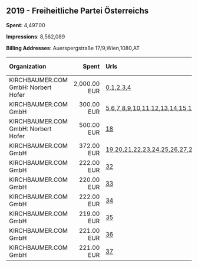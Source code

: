 ## 2019 - Freiheitliche Partei Österreichs 
**Spent**: 4,497.00

**Impressions**: 8,562,089

**Billing Addresses**: Auerspergstraße 17/9,Wien,1080,AT

|Organization|Spent|Urls|Impressions|Genders|Age Brackets|Country Codes|
|:---|---:|:---|---:|:---|:---|:---|
|KIRCHBAUMER.COM GmbH: Norbert Hofer|2,000.00 EUR|[0](https://www.snap.com/political-ads/asset/e51c6588c21549e3bf32d7d9081b8c95fd4dd18a4b6782eb69e60f1455738c7e?mediaType=mp4),[1](https://www.snap.com/political-ads/asset/bcd1e99a76eef52d4c9003fa5618912ee3696a912ff6f0dff47c74a93e45a90f?mediaType=mp4),[2](https://www.snap.com/political-ads/asset/ed1e61535ead139a6e8ec6a00862850b6e2762711149559d0e79e6a3ef06d6cc?mediaType=mp4),[3](https://www.snap.com/political-ads/asset/17830be01c8ffd4dacb9274fef24305a297f1f6a98081fa5d7c67b88ad094d68?mediaType=mp4),[4](https://www.snap.com/political-ads/asset/08b504ae633d8dbbb78f9fb71a332c10123cd7e46af00370ae92a6a6b1a539c3?mediaType=mp4)|4,980,733||17+|austria|
|KIRCHBAUMER.COM GmbH|300.00 EUR|[5](https://www.snap.com/political-ads/asset/d17bdd472e5ec8b4d3ed0b3737d63c50cf2a4de3841c3910e84578529c840073?mediaType=mp4),[6](https://www.snap.com/political-ads/asset/3ff2ee4422bbd4427c9f6bf579f3a165b5ef3284331215f7eff57d28a41065dc?mediaType=mp4),[7](https://www.snap.com/political-ads/asset/4976a9b0c24b5ca91d840c6b8e95cf7ff25bc37dee0e14312fc3f2ad34bb9cc2?mediaType=mp4),[8](https://www.snap.com/political-ads/asset/66ba8695a10824b9d38cf6dd11faee52a81fc4d64ab9b264b4866bea35cd7b98?mediaType=mp4),[9](https://www.snap.com/political-ads/asset/3dd48f643a56f491a9f704d3350ae09ad106ecda4e731dd05b3a8883370d2672?mediaType=mp4),[10](https://www.snap.com/political-ads/asset/eb06147229a8cf07526209bdcec112d10fa333b88f1acbf144f684e96d68aa73?mediaType=mp4),[11](https://www.snap.com/political-ads/asset/4b7ba7b0a11447419c3ee6f1fed22544e0ae84313d3d2d24aed82c2da0d39f7f?mediaType=mp4),[12](https://www.snap.com/political-ads/asset/e5d286b400cdafeccb33ea70f23b8849301106271f15685f5ca72cbef743419c?mediaType=mp4),[13](https://www.snap.com/political-ads/asset/288d8a614c0cebe90061b53b7a5efe9c2f87e704e6266853e92d4789ceff78a0?mediaType=mp4),[14](https://www.snap.com/political-ads/asset/fc16872c13759d70410731e0064f860023e383dea289d6e63ea46383176cccc8?mediaType=mp4),[15](https://www.snap.com/political-ads/asset/148a2e0ee85074e51f7aebc1ca98d109d067cf1e01a3b233a1a56d5d8ca7fd2d?mediaType=mp4),[16](https://www.snap.com/political-ads/asset/0cdc6ac37f1a4a0219ca7f4423b5a901e8015330ea24c42bb431b58d0b2b9ed1?mediaType=mp4),[17](https://www.snap.com/political-ads/asset/89b0062b55d46e5925128ef84707b924bef42788ad1f14ab96ccb8b76bd701a9?mediaType=mp4)|917,302|||austria|
|KIRCHBAUMER.COM GmbH: Norbert Hofer|500.00 EUR|[18](https://www.snap.com/political-ads/asset/148f81378d6288002d6234805ee2f180148690829d5c89afba702b02468d22f1?mediaType=png)|748,275||17+|austria|
|KIRCHBAUMER.COM GmbH|372.00 EUR|[19](https://www.snap.com/political-ads/asset/3988b53dc6ac73fb84b816badbb22b7be6472b505666a2991c84029efc9d86bb?mediaType=mp4),[20](https://www.snap.com/political-ads/asset/f70e8e2ed3eb8c3fd3d3c88662f227c5e1e5c3b2256a8fa2b5e8053d659380a6?mediaType=mp4),[21](https://www.snap.com/political-ads/asset/569afa762f153a1eaf35b780dd59e5babbfd0b0ebd670b9e759cfc53602c74de?mediaType=mp4),[22](https://www.snap.com/political-ads/asset/3f2292d19df9d4e9e5fd63585edfab8fb1f547b31a57782dd6ffe1c074a4fa42?mediaType=mp4),[23](https://www.snap.com/political-ads/asset/512a809b954555ef0015255a90862d66494ea89c7f42b246d3c44597ea6e3221?mediaType=mp4),[24](https://www.snap.com/political-ads/asset/e74c3732b5c2ae775584971f4d3ba03c3657161187b0cbacc6f39500c6edce02?mediaType=mp4),[25](https://www.snap.com/political-ads/asset/63e33403a2b55150bab9e4cfbe9f520fc5efed0db9bcefa5351b175fcc159abf?mediaType=mp4),[26](https://www.snap.com/political-ads/asset/95771d83a57dcc890b7762bf453061c438aaea53fc41ed346e9357e8088233bf?mediaType=mp4),[27](https://www.snap.com/political-ads/asset/dc09fe3a9a4fd263dbaec16926b79b717373ed4b5e60e861d8d05b5a6027b004?mediaType=mp4),[28](https://www.snap.com/political-ads/asset/0d1275aeee0fb7eb9ed9bb280916148803447639c7112fca094b17d79032355c?mediaType=mp4),[29](https://www.snap.com/political-ads/asset/412c3ce6114e656b87b9c010342ab5f5efe53aaf2e1a2aa23d2eb964d70e9ce7?mediaType=mp4),[30](https://www.snap.com/political-ads/asset/ed4eb274556fb1de05be78007b63542ca71962b0993c1dd381abdc11b22a9423?mediaType=mp4),[31](https://www.snap.com/political-ads/asset/300cfa70780b59a2299391289de4d19ca7d360bba6620cca7c1a3b6a93736ec0?mediaType=mp4)|516,945|||austria|
|KIRCHBAUMER.COM GmbH|222.00 EUR|[32](https://www.snap.com/political-ads/asset/9726d9675853fe2f62858e80123b26610e07235c1309f414439d31b8ed67a3fa?mediaType=mov)|254,135||16+|austria|
|KIRCHBAUMER.COM GmbH|220.00 EUR|[33](https://www.snap.com/political-ads/asset/9726d9675853fe2f62858e80123b26610e07235c1309f414439d31b8ed67a3fa?mediaType=mov)|250,508||16+|austria|
|KIRCHBAUMER.COM GmbH|222.00 EUR|[34](https://www.snap.com/political-ads/asset/9726d9675853fe2f62858e80123b26610e07235c1309f414439d31b8ed67a3fa?mediaType=mov)|242,555||16+|austria|
|KIRCHBAUMER.COM GmbH|219.00 EUR|[35](https://www.snap.com/political-ads/asset/9726d9675853fe2f62858e80123b26610e07235c1309f414439d31b8ed67a3fa?mediaType=mov)|233,959||16+|austria|
|KIRCHBAUMER.COM GmbH|221.00 EUR|[36](https://www.snap.com/political-ads/asset/9726d9675853fe2f62858e80123b26610e07235c1309f414439d31b8ed67a3fa?mediaType=mov)|213,173||16+|austria|
|KIRCHBAUMER.COM GmbH|221.00 EUR|[37](https://www.snap.com/political-ads/asset/9726d9675853fe2f62858e80123b26610e07235c1309f414439d31b8ed67a3fa?mediaType=mov)|204,504||16+|austria|
